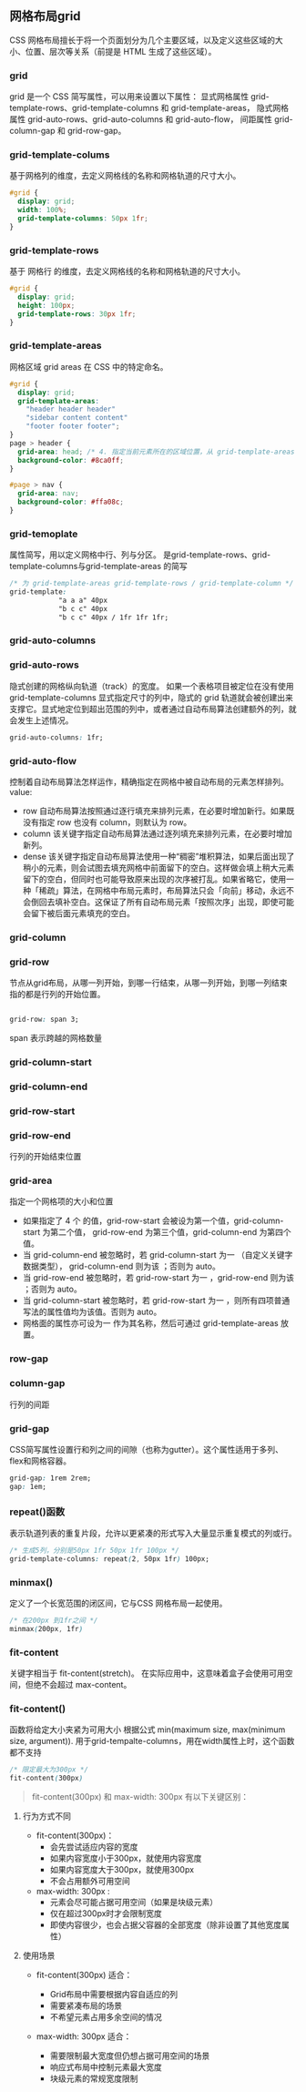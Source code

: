 ## 网格布局grid
CSS 网格布局擅长于将一个页面划分为几个主要区域，以及定义这些区域的大小、位置、层次等关系（前提是 HTML 生成了这些区域）。


### grid
grid 是一个 CSS 简写属性，可以用来设置以下属性： 显式网格属性 grid-template-rows、grid-template-columns 和 grid-template-areas， 隐式网格属性 grid-auto-rows、grid-auto-columns 和 grid-auto-flow， 间距属性 grid-column-gap 和 grid-row-gap。


### grid-template-colums
基于网格列的维度，去定义网格线的名称和网格轨道的尺寸大小。
```css
#grid {
  display: grid;
  width: 100%;
  grid-template-columns: 50px 1fr;
}
```

### grid-template-rows
基于 网格行 的维度，去定义网格线的名称和网格轨道的尺寸大小。
```css
#grid {
  display: grid;
  height: 100px;
  grid-template-rows: 30px 1fr;
}
```

### grid-template-areas
网格区域 grid areas 在 CSS 中的特定命名。
```css
#grid {
  display: grid;
  grid-template-areas:
    "header header header"
    "sidebar content content"
    "footer footer footer";
}
page > header {
  grid-area: head; /* 4. 指定当前元素所在的区域位置，从 grid-template-areas 选取值 */
  background-color: #8ca0ff;
}

#page > nav {
  grid-area: nav;
  background-color: #ffa08c;
}
```

### grid-temoplate
属性简写，用以定义网格中行、列与分区。
是grid-template-rows、grid-template-columns与grid-template-areas 的简写
```css
/* 为 grid-template-areas grid-template-rows / grid-template-column */
grid-template: 
            "a a a" 40px
            "b c c" 40px
            "b c c" 40px / 1fr 1fr 1fr;
```


### grid-auto-columns
### grid-auto-rows
隐式创建的网格纵向轨道（track）的宽度。
如果一个表格项目被定位在没有使用 grid-template-columns 显式指定尺寸的列中，隐式的 grid 轨道就会被创建出来支撑它。显式地定位到超出范围的列中，或者通过自动布局算法创建额外的列，就会发生上述情况。
```css
grid-auto-columns: 1fr;
```


### grid-auto-flow
控制着自动布局算法怎样运作，精确指定在网格中被自动布局的元素怎样排列。
value:
- row 自动布局算法按照通过逐行填充来排列元素，在必要时增加新行。如果既没有指定 row 也没有 column，则默认为 row。
- column 该关键字指定自动布局算法通过逐列填充来排列元素，在必要时增加新列。
- dense 该关键字指定自动布局算法使用一种“稠密”堆积算法，如果后面出现了稍小的元素，则会试图去填充网格中前面留下的空白。这样做会填上稍大元素留下的空白，但同时也可能导致原来出现的次序被打乱。如果省略它，使用一种「稀疏」算法，在网格中布局元素时，布局算法只会「向前」移动，永远不会倒回去填补空白。这保证了所有自动布局元素「按照次序」出现，即使可能会留下被后面元素填充的空白。


### grid-column
### grid-row
节点从grid布局，从哪一列开始，到哪一行结束，从哪一列开始，到哪一列结束
指的都是行列的开始位置。
```css

grid-row: span 3;
```
span 表示跨越的网格数量


### grid-column-start
### grid-column-end
### grid-row-start
### grid-row-end
行列的开始结束位置


### grid-area 
指定一个网格项的大小和位置
- 如果指定了 4 个 <grid-line> 的值，grid-row-start 会被设为第一个值，grid-column-start 为第二个值， grid-row-end 为第三个值，grid-column-end 为第四个值。
- 当 grid-column-end 被忽略时，若 grid-column-start 为一 <custom-ident>（自定义关键字数据类型）， grid-column-end 则为该 <custom-ident>；否则为 auto。
- 当 grid-row-end 被忽略时，若 grid-row-start 为一 <custom-ident>，grid-row-end 则为该 <custom-ident>；否则为 auto。
- 当 grid-column-start 被忽略时，若 grid-row-start 为一 <custom-ident>，则所有四项普通写法的属性值均为该值。否则为 auto。
- 网格面的属性亦可设为一 <custom-ident> 作为其名称，然后可通过 grid-template-areas 放置。


### row-gap
### column-gap
行列的间距

### grid-gap
 CSS简写属性设置行和列之间的间隙（也称为gutter）。这个属性适用于多列、flex和网格容器。
```css
grid-gap: 1rem 2rem;
gap: 1em;
```


### repeat()函数
表示轨道列表的重复片段，允许以更紧凑的形式写入大量显示重复模式的列或行。
```css
/* 生成5列，分别是50px 1fr 50px 1fr 100px */
grid-template-columns: repeat(2, 50px 1fr) 100px;
```

### minmax()
定义了一个长宽范围的闭区间，它与CSS 网格布局一起使用。
```css
/* 在200px 到1fr之间 */
minmax(200px, 1fr)
```

### fit-content
关键字相当于 fit-content(stretch)。 在实际应用中，这意味着盒子会使用可用空间，但绝不会超过 max-content。
### fit-content()
函数将给定大小夹紧为可用大小 根据公式 min(maximum size, max(minimum size, argument)).
用于grid-tempalte-columns，用在width属性上时，这个函数都不支持
```css
/* 限定最大为300px */
fit-content(300px)
```

> fit-content(300px) 和 max-width: 300px 有以下关键区别：
1. 行为方式不同
    - fit-content(300px)：
        - 会先尝试适应内容的宽度
        - 如果内容宽度小于300px，就使用内容宽度
        - 如果内容宽度大于300px，就使用300px
        - 不会占用额外可用空间
    - max-width: 300px :
        - 元素会尽可能占据可用空间（如果是块级元素）
        - 仅在超过300px时才会限制宽度
        - 即使内容很少，也会占据父容器的全部宽度（除非设置了其他宽度属性）

2. 使用场景
    - fit-content(300px) 适合：
        - Grid布局中需要根据内容自适应的列
        - 需要紧凑布局的场景
        - 不希望元素占用多余空间的情况

    - max-width: 300px 适合：
        - 需要限制最大宽度但仍想占据可用空间的场景
        - 响应式布局中控制元素最大宽度
        - 块级元素的常规宽度限制